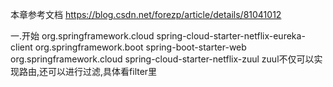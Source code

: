 本章参考文档
    https://blog.csdn.net/forezp/article/details/81041012
    
一.开始
    <dependencies>
        <dependency>
            <groupId>org.springframework.cloud</groupId>
            <artifactId>spring-cloud-starter-netflix-eureka-client</artifactId>
        </dependency>
        <dependency>
            <groupId>org.springframework.boot</groupId>
            <artifactId>spring-boot-starter-web</artifactId>
        </dependency>
        <dependency>
            <groupId>org.springframework.cloud</groupId>
            <artifactId>spring-cloud-starter-netflix-zuul</artifactId>
        </dependency>
    </dependencies>
    zuul不仅可以实现路由,还可以进行过滤,具体看filter里
  